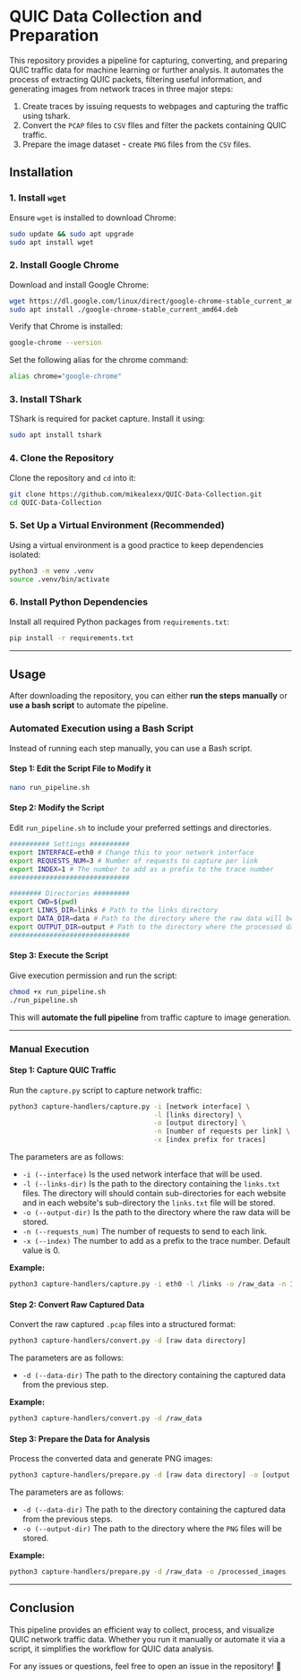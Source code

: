 ﻿# QUIC Data Collection and Preparation

This repository provides a pipeline for capturing, converting, and preparing QUIC traffic data for machine learning or further analysis. It automates the process of extracting QUIC packets, filtering useful information, and generating images from network traces in three major steps:
1) Create traces by issuing requests to webpages and capturing the traffic using tshark.
2) Convert the `PCAP` files to `CSV` flles and filter the packets containing QUIC traffic.
3) Prepare the image dataset - create `PNG` files from the `CSV` files.

## **Installation**

### **1. Install `wget`**
Ensure `wget` is installed to download Chrome:
```bash
sudo update && sudo apt upgrade
sudo apt install wget
```

### **2. Install Google Chrome**
Download and install Google Chrome:
```bash
wget https://dl.google.com/linux/direct/google-chrome-stable_current_amd64.deb
sudo apt install ./google-chrome-stable_current_amd64.deb
```

Verify that Chrome is installed:
```bash
google-chrome --version
```

Set the following alias for the chrome command:
```bash
alias chrome="google-chrome"
```

### **3. Install TShark**
TShark is required for packet capture. Install it using:
```bash
sudo apt install tshark
```

### **4. Clone the Repository**
Clone the repository and `cd` into it:
```bash
git clone https://github.com/mikealexx/QUIC-Data-Collection.git
cd QUIC-Data-Collection
```

### **5. Set Up a Virtual Environment (Recommended)**
Using a virtual environment is a good practice to keep dependencies isolated:
```bash
python3 -m venv .venv
source .venv/bin/activate
```

### **6. Install Python Dependencies**
Install all required Python packages from `requirements.txt`:
```bash
pip install -r requirements.txt
```

---

## **Usage**
After downloading the repository, you can either **run the steps manually** or **use a bash script** to automate the pipeline.

### **Automated Execution using a Bash Script**
Instead of running each step manually, you can use a Bash script.

#### **Step 1: Edit the Script File to Modify it**
```bash
nano run_pipeline.sh
```

#### **Step 2: Modify the Script**
Edit `run_pipeline.sh` to include your preferred settings and directories.
```bash
########## Settings ##########
export INTERFACE=eth0 # Change this to your network interface
export REQUESTS_NUM=3 # Number of requests to capture per link
export INDEX=1 # The number to add as a prefix to the trace number
##############################

######## Directories #########
export CWD=$(pwd)
export LINKS_DIR=links # Path to the links directory
export DATA_DIR=data # Path to the directory where the raw data will be stored
export OUTPUT_DIR=output # Path to the directory where the processed data will be stored (png files)
##############################
```

#### **Step 3: Execute the Script**
Give execution permission and run the script:
```bash
chmod +x run_pipeline.sh
./run_pipeline.sh
```

This will **automate the full pipeline** from traffic capture to image generation.

---

### **Manual Execution**
#### **Step 1: Capture QUIC Traffic**
Run the `capture.py` script to capture network traffic:
```bash
python3 capture-handlers/capture.py -i [network interface] \
                                    -l [links directory] \
                                    -o [output directory] \
                                    -n [number of requests per link] \
                                    -x [index prefix for traces]
```
The parameters are as follows:
- `-i (--interface)` Is the used network interface that will be used.
- `-l (--links-dir)` Is the path to the directory containing the `links.txt` files. The directory will should contain sub-directories for each website and in each website's sub-directory the `links.txt` file will be stored.
- `-o (--output-dir)` Is the path to the directory where the raw data will be stored.
- `-n (--requests_num)` The number of requests to send to each link.
- `-x (--index)` The number to add as a prefix to the trace number. Default value is 0.

**Example:**
```bash
python3 capture-handlers/capture.py -i eth0 -l /links -o /raw_data -n 10 -x 0
```

#### **Step 2: Convert Raw Captured Data**
Convert the raw captured `.pcap` files into a structured format:
```bash
python3 capture-handlers/convert.py -d [raw data directory]
```
The parameters are as follows:
- `-d (--data-dir)` The path to the directory containing the captured data from the previous step.

**Example:**
```bash
python3 capture-handlers/convert.py -d /raw_data
```

#### **Step 3: Prepare the Data for Analysis**
Process the converted data and generate PNG images:
```bash
python3 capture-handlers/prepare.py -d [raw data directory] -o [output directory]
```
The parameters are as follows:
- `-d (--data-dir)` The path to the directory containing the captured data from the previous steps.
- `-o (--output-dir)` The path to the directory where the `PNG` files will be stored.

**Example:**
```bash
python3 capture-handlers/prepare.py -d /raw_data -o /processed_images
```

---

## **Conclusion**
This pipeline provides an efficient way to collect, process, and visualize QUIC network traffic data. Whether you run it manually or automate it via a script, it simplifies the workflow for QUIC data analysis.

For any issues or questions, feel free to open an issue in the repository! 🚀
